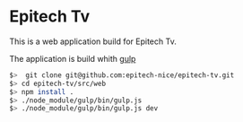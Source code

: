 # Epitech Tv #
This is a web application build for Epitech Tv.

The application is build whith [gulp](http://gulpjs.com/)

```sh
$>  git clone git@github.com:epitech-nice/epitech-tv.git
$> cd epitech-tv/src/web
$> npm install .
$> ./node_module/gulp/bin/gulp.js
$> ./node_module/gulp/bin/gulp.js dev
```
